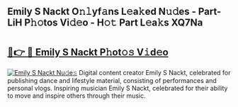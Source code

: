 ## Emily S Nackt O𝚗𝚕yf𝚊ns L𝚎a𝚔ed N𝚞𝚍es - Part-LiH P𝚑𝚘tos Vi𝚍𝚎o - H𝚘𝚝 Part L𝚎a𝚔s XQ7Na

# <h2><a href="http://kfcdv5n.oniu.top/?m=Emily+S+Nackt">🔗👉 🔴 Emily S Nackt P𝚑ot𝚘𝚜 V𝚒d𝚎o</a></h2>

[![Emily S Nackt Nu𝚍e𝚜](https://i.imgur.com/0qMVB7G.gif)](http://kfcdv5n.oniu.top/?m=Emily+S+Nackt)
Digital content creator Emily S Nackt, celebrated for publishing dance and lifestyle material, consisting of performances and personal vlogs. Inspiring musician Emily S Nackt, celebrated for their ability to move and inspire others through their music.  
